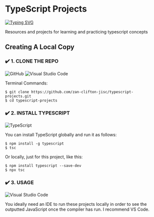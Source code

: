 # TypeScript Projects

[![Typing SVG](https://readme-typing-svg.herokuapp.com?color=573A64&multiline=true&height=60&lines=Basic+TypeScript+Projects;Exploring+TypeScript+Fundamentals)](https://git.io/typing-svg)

Resources and projects for learning and practicing typescript concepts

## Creating A Local Copy

### ✔️ 1. CLONE THE REPO

![GitHub](https://img.shields.io/badge/github-%23121011.svg?style=for-the-badge&logo=github&logoColor=white) ![Visual Studio Code](https://img.shields.io/badge/Visual%20Studio%20Code-0078d7.svg?style=for-the-badge&logo=visual-studio-code&logoColor=white)

Terminal Commands:
```
$ git clone https://github.com/zan-clifton-jisc/typescript-projects.git
$ cd typescript-projects
```

### ✔️ 2. INSTALL TYPESCRIPT

![TypeScript](https://img.shields.io/badge/typescript-%23007ACC.svg?style=for-the-badge&logo=typescript&logoColor=white)  

You can install TypeScript globally and run it as follows:

```
$ npm install -g typescript
$ tsc
```

Or locally, just for this project, like this:

```
$ npm install typescript --save-dev
$ npx tsc
```


### ✔️ 3. USAGE

![Visual Studio Code](https://img.shields.io/badge/Visual%20Studio%20Code-0078d7.svg?style=for-the-badge&logo=visual-studio-code&logoColor=white) 

You ideally need an IDE to run these projects locally in order to see the outputted JavaScript once the compiler has run. I recommend VS Code.

